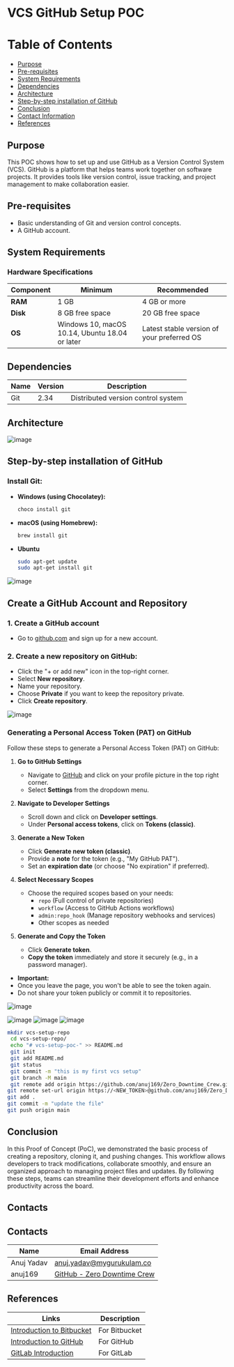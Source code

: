 # VCS GitHub Setup POC

# Table of Contents
- [Purpose](#purpose)
- [Pre-requisites](#pre-requisites)
- [System Requirements](#system-requirements)
- [Dependencies](#dependencies)
- [Architecture](#architecture)
- [Step-by-step installation of GitHub](#step-by-step-installation-of-github)
- [Conclusion](#conclusion)
- [Contact Information](#contact-information)
- [References](#references)

## Purpose

This POC shows how to set up and use GitHub as a Version Control System (VCS). GitHub is a platform that helps teams work together on software projects. It provides tools like version control, issue tracking, and project management to make collaboration easier.

## Pre-requisites
- Basic understanding of Git and version control concepts.
- A GitHub account.

## System Requirements

### Hardware Specifications
| Component | Minimum | Recommended |
|-----------|---------|-------------|
| **RAM**   | 1 GB    | 4 GB or more|
| **Disk**  | 8 GB free space | 20 GB free space |
| **OS**    | Windows 10, macOS 10.14, Ubuntu 18.04 or later | Latest stable version of your preferred OS |


## Dependencies

| Name | Version | Description                           |
|------|---------|---------------------------------------|
| Git  | 2.34    | Distributed version control system    |


## Architecture

![image](https://github.com/user-attachments/assets/d9d3717a-1f72-4c63-8a1a-cecda88cec06)


## Step-by-step installation of GitHub

### Install Git:

- **Windows (using Chocolatey):**
  ```bash
  choco install git

- **macOS (using Homebrew):**
  ```bash
  brew install git
  ```
- **Ubuntu**
  ```bash
  sudo apt-get update
  sudo apt-get install git
  ```
![image](https://github.com/user-attachments/assets/2cc8284b-5bdd-4995-94cd-04e66de25b36)

## Create a GitHub Account and Repository

### 1. Create a GitHub account
- Go to [github.com]() and sign up for a new account.

### 2. Create a new repository on GitHub:
- Click the "+ or add new" icon in the top-right corner.
- Select **New repository**.
- Name your repository.
- Choose **Private** if you want to keep the repository private.
- Click **Create repository**.

![image](https://github.com/user-attachments/assets/56679ec3-f0ca-4e1a-94e0-1cc4ec0371b1)


### Generating a Personal Access Token (PAT) on GitHub

Follow these steps to generate a Personal Access Token (PAT) on GitHub:

1. **Go to GitHub Settings**
   - Navigate to [GitHub](https://github.com/) and click on your profile picture in the top right corner.
   - Select **Settings** from the dropdown menu.

2. **Navigate to Developer Settings**
   - Scroll down and click on **Developer settings**.
   - Under **Personal access tokens**, click on **Tokens (classic)**.

3. **Generate a New Token**
   - Click **Generate new token (classic)**.
   - Provide a **note** for the token (e.g., "My GitHub PAT").
   - Set an **expiration date** (or choose "No expiration" if preferred).

4. **Select Necessary Scopes**
   - Choose the required scopes based on your needs:
     - `repo` (Full control of private repositories)
     - `workflow` (Access to GitHub Actions workflows)
     - `admin:repo_hook` (Manage repository webhooks and services)
     - Other scopes as needed

5. **Generate and Copy the Token**
   - Click **Generate token**.
   - **Copy the token** immediately and store it securely (e.g., in a password manager).

- **Important:**
- Once you leave the page, you won't be able to see the token again.
- Do not share your token publicly or commit it to repositories.

![image](https://github.com/user-attachments/assets/c9b214d3-596e-40c0-a3f3-eca5363a152c)

![image](https://github.com/user-attachments/assets/ab8b66e5-39b8-4541-a54d-162ac40b018c)
![image](https://github.com/user-attachments/assets/9dd873b2-d5a6-4806-8416-eeb7cbecb9b0)
![image](https://github.com/user-attachments/assets/c7d8c53a-4cf9-41c2-b6d0-8c02295c0e11)


```bash
mkdir vcs-setup-repo
 cd vcs-setup-repo/
 echo "# vcs-setup-poc-" >> README.md
 git init
 git add README.md 
 git status
 git commit -m "this is my first vcs setup"
 git branch -M main
 git remote add origin https://github.com/anuj169/Zero_Downtime_Crew.git
git remote set-url origin https://<NEW_TOKEN>@github.com/anuj169/Zero_Downtime_Crew.git
git add .
git commit -m "update the file"
git push origin main

```

## Conclusion

In this Proof of Concept (PoC), we demonstrated the basic process of creating a repository, cloning it, and pushing changes. This workflow allows developers to track modifications, collaborate smoothly, and ensure an organized approach to managing project files and updates. By following these steps, teams can streamline their development efforts and enhance productivity across the board.

## Contacts

## Contacts

| Name        | Email Address                               |
|-------------|---------------------------------------------|
| Anuj Yadav  | [anuj.yadav@mygurukulam.co](mailto:anuj.yadav@mygurukulam.co) |
| anuj169     | [GitHub - Zero Downtime Crew](https://github.com/anuj169/Zero_Downtime_Crew/tree/main) |


## References

| Links                                                                                       | Description     |
|---------------------------------------------------------------------------------------------|-----------------|
| [Introduction to Bitbucket](https://www.geeksforgeeks.org/introduction-to-bitbucket/?ref=ml_lbp) | For Bitbucket   |
| [Introduction to GitHub](https://www.geeksforgeeks.org/introduction-to-github/?ref=ml_lbp)     | For GitHub      |
| [GitLab Introduction](https://www.tutorialspoint.com/gitlab/gitlab_introduction.htm)           | For GitLab      |
